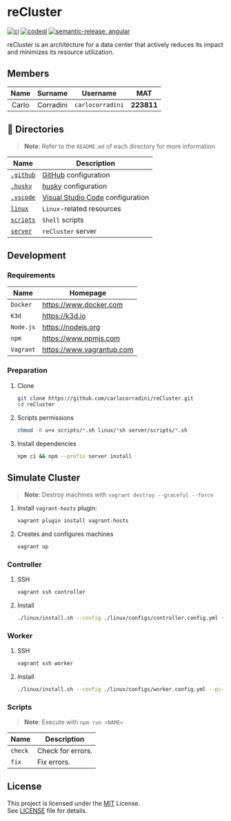 # reCluster

[![ci](https://github.com/carlocorradini/reCluster/actions/workflows/ci.yml/badge.svg)](https://github.com/carlocorradini/reCluster/actions/workflows/ci.yml)
[![codeql](https://github.com/carlocorradini/reCluster/actions/workflows/codeql.yml/badge.svg)](https://github.com/carlocorradini/reCluster/actions/workflows/codeql.yml)
[![semantic-release: angular](https://img.shields.io/badge/semantic--release-angular-e10079?logo=semantic-release)](https://github.com/semantic-release/semantic-release)

reCluster is an architecture for a data center that actively reduces its impact and minimizes its resource utilization.

## Members

| Name  |  Surname  |     Username     |    MAT     |
| :---: | :-------: | :--------------: | :--------: |
| Carlo | Corradini | `carlocorradini` | **223811** |

## :file_folder: Directories

> **Note**: Refer to the `README.md` of each directory for more information

| **Name**                | **Description**                                                   |
| ----------------------- | ----------------------------------------------------------------- |
| [`.github`](./.github/) | [GitHub](https://github.com) configuration                        |
| [`.husky`](./.husky/)   | [husky](https://typicode.github.io/husky) configuration           |
| [`.vscode`](./.vscode/) | [Visual Studio Code](https://code.visualstudio.com) configuration |
| [`linux`](./.linux/)    | `Linux`-related resources                                         |
| [`scripts`](./scripts/) | `Shell` scripts                                                   |
| [`server`](./server/)   | `reCluster` server                                                |

## Development

### Requirements

| **Name**  | **Homepage**                |
| --------- | --------------------------- |
| `Docker`  | <https://www.docker.com>    |
| `K3d`     | <https://k3d.io>            |
| `Node.js` | <https://nodejs.org>        |
| `npm`     | <https://www.npmjs.com>     |
| `Vagrant` | <https://www.vagrantup.com> |

### Preparation

1. Clone

   ```sh
   git clone https://github.com/carlocorradini/reCluster.git
   cd reCluster
   ```

1. Scripts permissions

   ```sh
   chmod -R u+x scripts/*.sh linux/*sh server/scripts/*.sh
   ```

1. Install dependencies

   ```sh
   npm ci && npm --prefix server install
   ```

## Simulate Cluster

> **Note**: Destroy machines with `vagrant destroy --graceful --force`

1. Install `vagrant-hosts` plugin:

   ```sh
   vagrant plugin install vagrant-hosts
   ```

1. Creates and configures machines

   ```sh
   vagrant up
   ```

### Controller

1. SSH

   ```sh
   vagrant ssh controller
   ```

1. Install

   ```sh
   ./linux/install.sh --config ./linux/configs/controller.config.yml --pc-device-api "http://192.168.0.61/cm?cmnd=status%2010" --init-cluster
   ```

### Worker

1. SSH

   ```sh
   vagrant ssh worker
   ```

1. Install

   ```sh
   ./linux/install.sh --config ./linux/configs/worker.config.yml --pc-device-api "http://192.168.0.61/cm?cmnd=status%2010"
   ```

### Scripts

> **Note**: Execute with `npm run <NAME>`

| **Name** | **Description**   |
| -------- | ----------------- |
| `check`  | Check for errors. |
| `fix`    | Fix errors.       |

## License

This project is licensed under the [MIT](https://opensource.org/licenses/MIT) License. \
See [LICENSE](./LICENSE) file for details.
